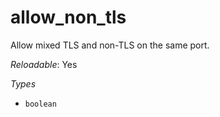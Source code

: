 # allow_non_tls

Allow mixed TLS and non-TLS on the same port.

*Reloadable*: Yes

*Types*

- `boolean`


